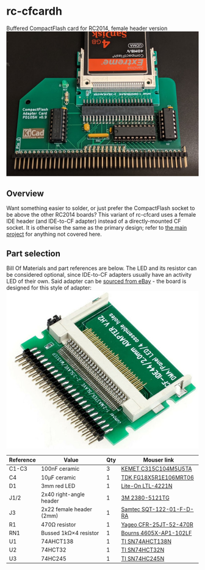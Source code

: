# rc-cfcardh
 Buffered CompactFlash card for RC2014, female header version
![Assembled PD105H](img/assembled.jpg)

## Overview
Want something easier to solder, or just prefer the CompactFlash socket to be above the other RC2014 boards? This variant of rc-cfcard uses a female IDE header (and IDE-to-CF adapter) instead of a directly-mounted CF socket. It is otherwise the same as the primary design; refer to [the main project](https://github.com/PickledDog/rc-cfcard) for anything not covered here.

## Part selection
Bill Of Materials and part references are below. The LED and its resistor can be considered optional, since IDE-to-CF adapters usually have an activity LED of their own. Said adapter can be [sourced from eBay](https://www.ebay.com/sch/i.html?_nkw=ide+to+compact+flash+44+pin) - the board is designed for this style of adapter:
![CompactFlash adapter](img/cf-adapter.jpg)

| Reference | Value | Qty | Mouser link |
| --------- | ----- | --- | ----------- |
| C1-C3 | 100nF ceramic | 3 | [KEMET C315C104M5U5TA](https://www.mouser.com/ProductDetail/C315C104M5U5TA7303) |
| C4 | 10μF ceramic | 1 | [TDK FG18X5R1E106MRT06](https://www.mouser.com/ProductDetail/FG18X5R1E106MRT06) |
| D1 | 3mm red LED | 1 | [Lite-On LTL-4221N](https://www.mouser.com/ProductDetail/LTL-4221N) |
| J1/2 | 2x40 right-angle header | 1 | [3M 2380-5121TG](https://www.mouser.com/ProductDetail/2380-5121TG) |
| J3 | 2x22 female header (2mm) | 1 | [Samtec SQT-122-01-F-D-RA](https://www.mouser.com/ProductDetail/200-SQT12201FDRA) |
| R1 | 470Ω resistor | 1 | [Yageo CFR-25JT-52-470R](https://www.mouser.com/ProductDetail/CFR-25JT-52-470R) |
| RN1 | Bussed 1kΩ×4 resistor | 1 | [Bourns 4605X-AP1-102LF](https://www.mouser.com/ProductDetail/4605X-AP1-102LF) |
| U1 | 74AHCT138 | 1 | [TI SN74AHCT138N](https://www.mouser.com/ProductDetail/SN74AHCT138N) |
| U2 | 74HCT32 | 1 | [TI SN74HCT32N](https://www.mouser.com/ProductDetail/SN74HCT32N) |
| U3 | 74HC245 | 1 | [TI SN74HC245N](https://www.mouser.com/ProductDetail/SN74HC245N) |